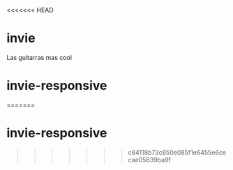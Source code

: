 <<<<<<< HEAD
# invie
Las guitarras mas cool
# invie-responsive
=======
# invie-responsive
>>>>>>> c84118b73c850e085f1e6455e6cecae05839ba9f
